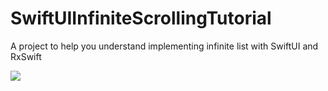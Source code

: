 # SwiftUIInfiniteScrollingTutorial

A project to help you understand implementing infinite list with SwiftUI and RxSwift

![](InfiniteScrollTutorial/infinite_scroll_gif.gif)
